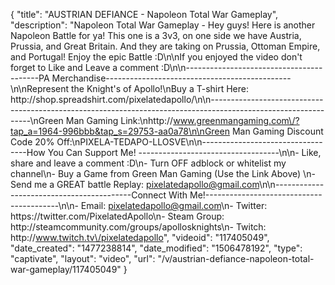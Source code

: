 {
    "title": "AUSTRIAN DEFIANCE - Napoleon Total War Gameplay",
    "description": "Napoleon Total War Gameplay - Hey guys!  Here is another Napoleon Battle for ya!  This one is a 3v3, on one side we have Austria, Prussia, and Great Britain.  And they are taking on Prussia, Ottoman Empire, and Portugal!  Enjoy the epic Battle :D\n\nIf you enjoyed the video don't forget to Like and Leave a comment :D\n\n-----------------------------------------PA Merchandise----------------------------------------------\n\nRepresent the Knight's of Apollo!\nBuy a T-shirt Here: http:\/\/shop.spreadshirt.com\/pixelatedapollo\/\n\n---------------------------------------------------------------------------------------------------------------\nGreen Man Gaming Link:\nhttp:\/\/www.greenmangaming.com\/?tap_a=1964-996bbb&tap_s=29753-aa0a78\n\nGreen Man Gaming Discount Code 20% Off:\nPIXELA-TEDAPO-LLOSVE\n\n----------------------------------How You Can Support Me! -----------------------------------\n\n- Like, share and leave a comment :D\n- Turn OFF adblock or whitelist my channel\n- Buy a Game from Green Man Gaming (Use the Link Above) \n- Send me a GREAT battle Replay: pixelatedapollo@gmail.com\n\n------------------------------------------Connect With Me!-----------------------------------------\n\n- Email: pixelatedapollo@gmail.com\n- Twitter: https:\/\/twitter.com\/PixelatedApollo\n- Steam Group:  http:\/\/steamcommunity.com\/groups\/apollosknights\n- Twitch: http:\/\/www.twitch.tv\/pixelatedapollo",
    "videoid": "117405049",
    "date_created": "1477238814",
    "date_modified": "1506478192",
    "type": "captivate",
    "layout": "video",
    "url": "\/v\/austrian-defiance-napoleon-total-war-gameplay\/117405049"
}